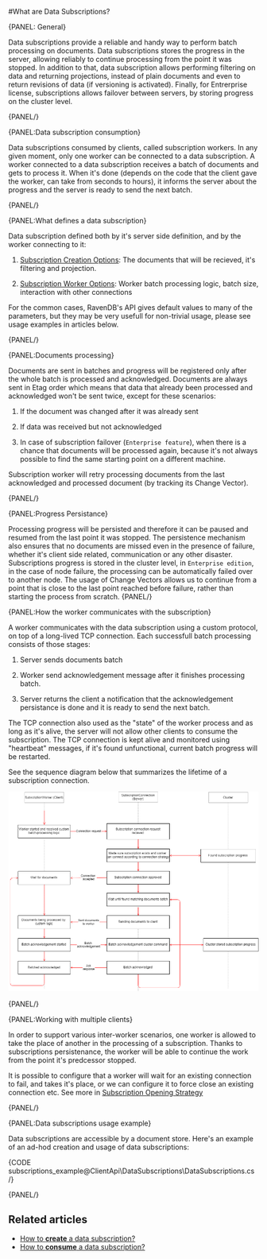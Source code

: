 ﻿#What are Data Subscriptions?

{PANEL: General}

Data subscriptions provide a reliable and handy way to perform batch processing on documents. Data subscriptions stores the progress in the server, allowing reliably to continue processing from the point it was stopped. In addition to that, data subscription allows performing filtering on data and returning projections, instead of plain documents and even to return revisions of data (if versioning is activated). Finally, for Entrerprise license, subscriptions allows failover between servers, by storing progress on the cluster level.

{PANEL/}

{PANEL:Data subscription consumption}

Data subscriptions consumed by clients, called subscription workers. In any given moment, only one worker can be connected to a data subscription. A worker connected to a data subscription receives a batch of documents and gets to process it. When it's done (depends on the code that the client gave the worker, can take from seconds to hours), it informs the server about the progress and the server is ready to send the next batch.

{PANEL/}

{PANEL:What defines a data subscription}

Data subscription defined both by it's server side definition, and by the worker connecting to it:

1. [Subscription Creation Options](how-to-create-data-subscription#subscriptioncreationoptions): The documents that will be recieved, it's filtering and projection.

2. [Subscription Worker Options](../../glossary/subscription-worker-options): Worker batch processing logic, batch size, interaction with other connections

For the common cases, RavenDB's API gives default values to many of the parameters, but they may be very usefull for non-trivial usage, please see usage examples in articles below.

{PANEL/}

{PANEL:Documents processing}

Documents are sent in batches and progress will be registered only after the whole batch is processed and acknowledged. Documents are always sent in Etag order which means that data that already been processed and acknowledged won't be sent twice, except for these scenarios:

1. If the document was changed after it was already sent

2. If data was received but not acknowledged

3. In case of subscription failover (`Enterprise feature`), when there is a chance that documents will be processed again, because it's not always possible to find the same starting point on a different machine.

Subscription worker will retry processing documents from the last acknowledged and processed document (by tracking its Change Vector).

{PANEL/}

{PANEL:Progress Persistance}

Processing progress will be persisted and therefore it can be paused and resumed from the last point it was stopped. 
The persistence mechanism also ensures that no documents are missed even in the presence of failure, whether it's client side related, 
communication or any other disaster. 
Subscriptions progress is stored in the cluster level, in `Enterprise edition`, in the case of node failure, 
the processing can be automatically failed over to another node.
The usage of Change Vectors allows us to continue from a point that is close to the last point reached before failure, rather than starting the process 
from scratch.
{PANEL/}

{PANEL:How the worker communicates with the subscription}

A worker communicates with the data subscription using a custom protocol, on top of a long-lived TCP connection. Each successfull batch processing consists of those stages:

1. Server sends documents batch

2. Worker send acknowledgement message after it finishes processing batch.

3. Server returns the client a notification that the acknowledgement persistance is done and it is ready to send the next batch.

The TCP connection also used as the "state" of the worker process and as long as it's alive, 
the server will not allow other clients to consume the subscription. 
The TCP connection is kept alive and monitored using "heartbeat" messages, if it's found unfunctional, current batch progress will be restarted.

See the sequence diagram below that summarizes the lifetime of a subscription connection.

![Subscription document processing](images\SubscriptionsDocumentProcessing.png)

{PANEL/}

{PANEL:Working with multiple clients}

In order to support various inter-worker scenarios, one worker is allowed to take the place of another in the processing of a subscription. 
Thanks to subscriptions persistenance, the worker will be able to continue the work from the point it's predcessor stopped. 

It is possible to configure that a worker will wait for an existing connection to fail, 
and takes it's place, or we can configure it to force close an existing connection etc. See more in [Subscription Opening Strategy](../../../glossary/Subscription-Opening-Strategy)

{PANEL/}

{PANEL:Data subscriptions usage example}

Data subscriptions are accessible by a document store. Here's an example of an ad-hod creation and usage of data subscriptions:

{CODE subscriptions_example@ClientApi\DataSubscriptions\DataSubscriptions.cs /}

{PANEL/}

## Related articles

- [How to **create** a data subscription?](../../client-api/data-subscriptions/how-to-create-data-subscription)
- [How to **consume** a data subscription?](../../client-api/data-subscriptions/how-to-consume-data-subscription)
